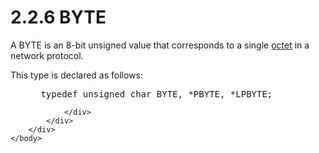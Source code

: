 <html dir="LTR" xmlns:mshelp="http://msdn.microsoft.com/mshelp" xmlns:ddue="http://ddue.schemas.microsoft.com/authoring/2003/5" xmlns:xlink="http://www.w3.org/1999/xlink" xmlns:tool="http://www.microsoft.com/tooltip">
    <head>
        <meta http-equiv="Content-Type" content="text/html; CHARSET=utf-8"></meta>
        <meta name="save" content="history"></meta>
        <title>2.2.6 BYTE</title>
        <xml>
            <mshelp:toctitle title="2.2.6 BYTE"></mshelp:toctitle>
            <mshelp:rltitle title="[MS-DTYP]: BYTE"></mshelp:rltitle>
            <mshelp:keyword index="A" term="d7edc080-e499-4219-a837-1bc40b64bb04"></mshelp:keyword>
            <mshelp:attr name="DCSext.ContentType" value="open specification"></mshelp:attr>
            <mshelp:attr name="AssetID" value="d7edc080-e499-4219-a837-1bc40b64bb04"></mshelp:attr>
            <mshelp:attr name="TopicType" value="kbRef"></mshelp:attr>
            <mshelp:attr name="DCSext.Title" value="[MS-DTYP]: BYTE" />
        </xml>
    </head>
    <body>
        <div id="header">
            <h1 class="heading">2.2.6 BYTE</h1>
        </div>
        <div id="mainSection">
            <div id="mainBody">
                <div id="allHistory" class="saveHistory"></div>
                <div id="sectionSection0" class="section" name="collapseableSection">
                    

<p>A BYTE is an 8-bit unsigned value that corresponds to a
single <a href="a3bd8ab1-1d40-44be-8c30-dddae7183e31.html">octet</a> in a
network protocol. </p>

<p>This type is declared as follows:</p>

<dl>
<dd>
<div><pre> typedef unsigned char BYTE, *PBYTE, *LPBYTE;
</pre></div>
</dd></dl>


                </div>
            </div>
        </div>
    </body>
</html>